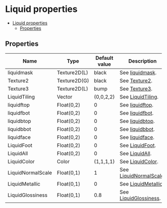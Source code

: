 # Liquid properties

- [Liquid properties](#liquid-properties)
  - [Properties](#properties)

## Properties
| Name              | Type         | Default value | Description                                                                           |
| ----------------- | ------------ | ------------- | ------------------------------------------------------------------------------------- |
| liquidmask        | Texture2D(L) | black         | See [liquidmask](../common/liquid_property_descriptions.md#liquidmask).               |
| Texture2          | Texture2D(G) | black         | See [Texture2](../common/liquid_property_descriptions.md#texture2).                   |
| Texture3          | Texture2D(L) | bump          | See [Texture3](../common/liquid_property_descriptions.md#texture3).                   |
| LiquidTiling      | Vector       | (0,0,2,2)     | See [LiquidTiling](../common/liquid_property_descriptions.md#liquidtiling).           |
| liquidftop        | Float(0,2)   | 0             | See [liquidftop](../common/liquid_property_descriptions.md#liquidftop).               |
| liquidfbot        | Float(0,2)   | 0             | See [liquidfbot](../common/liquid_property_descriptions.md#liquidfbot).               |
| liquidbtop        | Float(0,2)   | 0             | See [liquidbtop](../common/liquid_property_descriptions.md#liquidbtop).               |
| liquidbbot        | Float(0,2)   | 0             | See [liquidbbot](../common/liquid_property_descriptions.md#liquidbbot).               |
| liquidface        | Float(0,2)   | 0             | See [liquidface](../common/liquid_property_descriptions.md#liquidface).               |
| LiquidFoot        | Float(0,2)   | 0             | See [LiquidFoot](../common/liquid_property_descriptions.md#liquidfoot).               |
| LiquidAll         | Float(0,2)   | 0             | See [LiquidAll](../common/liquid_property_descriptions.md#liquidall).                 |
| LiquidColor       | Color        | (1,1,1,1)     | See [LiquidColor](../common/liquid_property_descriptions.md#liquidcolor).             |
| LiquidNormalScale | Float(0,1)   | 1             | See [LiquidNormalScale](../common/liquid_property_descriptions.md#liquidnormalscale). |
| LiquidMetallic    | Float(0,1)   | 0             | See [LiquidMetallic](../common/liquid_property_descriptions.md#liquidmetallic).       |
| LiquidGlossiness  | Float(0,1)   | 0.8           | See [LiquidGlossiness](../common/liquid_property_descriptions.md#liquidglossiness).   |